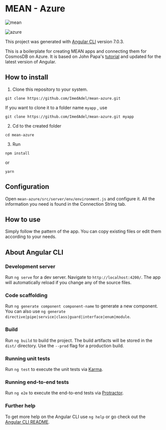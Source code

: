 # MEAN - Azure
![mean](http://i.imgur.com/7j43Fzf.jpg) 

![azure](https://upload.wikimedia.org/wikipedia/commons/thumb/a/a8/Microsoft_Azure_Logo.svg/500px-Microsoft_Azure_Logo.svg.png)

This project was generated with [Angular CLI](https://github.com/angular/angular-cli) version 7.0.3.

This is a boilerplate for creating MEAN apps and connecting them for CosmosDB on Azure. It is based on John Papa's [tutorial](https://docs.microsoft.com/en-us/azure/cosmos-db/tutorial-develop-mongodb-nodejs) and updated for the latest version of Angular.

## How to install
1. Clone this repository to your system.
```
git clone https://github.com/ImedAdel/mean-azure.git
```
If you want to clone it to a folder name `myapp` , use 
```
git clone https://github.com/ImedAdel/mean-azure.git myapp
```
2. Cd to the created folder
```
cd mean-azure
```
3. Run
```
npm install
```
or
```
yarn
```

## Configuration
Open `mean-azure/src/server/env/environment.js` and configure it. All the information you need is found in the Connection String tab.

## How to use
Simply follow the pattern of the app. You can copy existing files or edit them according to your needs.

## About Angular CLI

### Development server

Run `ng serve` for a dev server. Navigate to `http://localhost:4200/`. The app will automatically reload if you change any of the source files.

### Code scaffolding

Run `ng generate component component-name` to generate a new component. You can also use `ng generate directive|pipe|service|class|guard|interface|enum|module`.

### Build

Run `ng build` to build the project. The build artifacts will be stored in the `dist/` directory. Use the `--prod` flag for a production build.

### Running unit tests

Run `ng test` to execute the unit tests via [Karma](https://karma-runner.github.io).

### Running end-to-end tests

Run `ng e2e` to execute the end-to-end tests via [Protractor](http://www.protractortest.org/).

### Further help

To get more help on the Angular CLI use `ng help` or go check out the [Angular CLI README](https://github.com/angular/angular-cli/blob/master/README.md).
